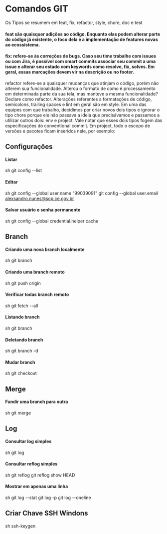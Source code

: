 # Comandos GIT
Os Tipos se resumem em feat, fix, refactor, style, chore, doc e test
#### feat são quaisquer adições ao código. Enquanto elas podem alterar parte do código já existente, o foco dela é a implementação de features novas ao ecossistema.
#### fix: refere-se às correções de bugs. Caso seu time trabalhe com issues ou com Jira, é possível com smart commits associar seu commit a uma issue e alterar seu estado com keywords como resolve, fix, solves. Em geral, essas marcações devem vir na descrição ou no footer.
refactor refere-se a quaisquer mudanças que atinjam o código, porém não alterem sua funcionalidade. Alterou o formato de como é processamento em determinada parte da sua tela, mas manteve a mesma funcionalidade? Declare como refactor.
Alterações referentes a formatações de código, semicolons, trailing spaces e lint em geral são em style.
Em uma das equipes com que trabalho, decidimos por criar novos dois tipos e ignorar o tipo chore porque ele não passava a ideia que precisávamos e passamos a utilizar outros dois: env e project. Vale notar que esses dois tipos fogem das especificações do conventional commit. Em project, todo o escopo de versões e pacotes ficam inseridos nele, por exemplo:
## Configurações
#### Listar
sh
git config --list

#### Editar
sh
git config --global user.name "99039091"
git config --global user.email alexsandro.nunes@sop.ce.gov.br

#### Salvar usuário e senha permanente
sh
git config --global credential.helper cache

## Branch
#### Criando uma nova branch localmente
sh
git branch <nome-do-branch>

#### Criando uma branch remoto
sh
git push origin <nome-do-branch>

#### Verificar todas branch remoto
sh
git fetch --all

#### Listando branch
sh
git branch

#### Deletando branch
sh
git branch -d <nome-do-branch>

#### Mudar branch
 sh
git checkout <nome-do-branch>

## Merge
#### Fundir uma branch para outra
 sh
git merge <nome-do-branch>

## Log
#### Consultar log simples
 sh
git log

#### Consultar reflog simples
 sh
git reflog
git reflog  show HEAD

#### Mostrar em apenas uma linha
 sh
git log --stat
git log -p
git log --oneline

## Criar Chave SSH Windons
####
 sh
ssh-keygen